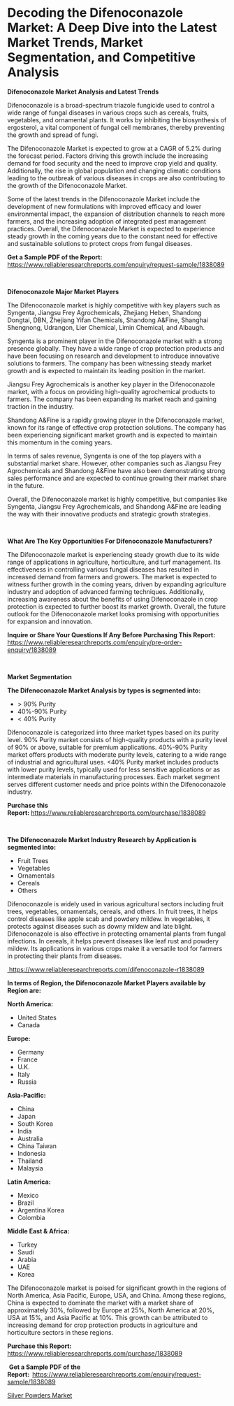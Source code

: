 <p><h1>Decoding the Difenoconazole Market: A Deep Dive into the Latest Market Trends, Market Segmentation, and Competitive Analysis</h1></p><p><strong>Difenoconazole Market Analysis and Latest Trends</strong></p>
<p><p>Difenoconazole is a broad-spectrum triazole fungicide used to control a wide range of fungal diseases in various crops such as cereals, fruits, vegetables, and ornamental plants. It works by inhibiting the biosynthesis of ergosterol, a vital component of fungal cell membranes, thereby preventing the growth and spread of fungi.</p><p>The Difenoconazole Market is expected to grow at a CAGR of 5.2% during the forecast period. Factors driving this growth include the increasing demand for food security and the need to improve crop yield and quality. Additionally, the rise in global population and changing climatic conditions leading to the outbreak of various diseases in crops are also contributing to the growth of the Difenoconazole Market.</p><p>Some of the latest trends in the Difenoconazole Market include the development of new formulations with improved efficacy and lower environmental impact, the expansion of distribution channels to reach more farmers, and the increasing adoption of integrated pest management practices. Overall, the Difenoconazole Market is expected to experience steady growth in the coming years due to the constant need for effective and sustainable solutions to protect crops from fungal diseases.</p></p>
<p><strong>Get a Sample PDF of the Report:&nbsp;</strong> <a href="https://www.reliableresearchreports.com/enquiry/request-sample/1838089">https://www.reliableresearchreports.com/enquiry/request-sample/1838089</a></p>
<p>&nbsp;</p>
<p><strong>Difenoconazole Major Market Players</strong></p>
<p><p>The Difenoconazole market is highly competitive with key players such as Syngenta, Jiangsu Frey Agrochemicals, Zhejiang Heben, Shandong Dongtai, DBN, Zhejiang Yifan Chemicals, Shandong A&Fine, Shanghai Shengnong, Udrangon, Lier Chemical, Limin Chemical, and Albaugh.</p><p>Syngenta is a prominent player in the Difenoconazole market with a strong presence globally. They have a wide range of crop protection products and have been focusing on research and development to introduce innovative solutions to farmers. The company has been witnessing steady market growth and is expected to maintain its leading position in the market.</p><p>Jiangsu Frey Agrochemicals is another key player in the Difenoconazole market, with a focus on providing high-quality agrochemical products to farmers. The company has been expanding its market reach and gaining traction in the industry.</p><p>Shandong A&Fine is a rapidly growing player in the Difenoconazole market, known for its range of effective crop protection solutions. The company has been experiencing significant market growth and is expected to maintain this momentum in the coming years.</p><p>In terms of sales revenue, Syngenta is one of the top players with a substantial market share. However, other companies such as Jiangsu Frey Agrochemicals and Shandong A&Fine have also been demonstrating strong sales performance and are expected to continue growing their market share in the future.</p><p>Overall, the Difenoconazole market is highly competitive, but companies like Syngenta, Jiangsu Frey Agrochemicals, and Shandong A&Fine are leading the way with their innovative products and strategic growth strategies.</p></p>
<p>&nbsp;</p>
<p><strong>What Are The Key Opportunities For Difenoconazole Manufacturers?</strong></p>
<p><p>The Difenoconazole market is experiencing steady growth due to its wide range of applications in agriculture, horticulture, and turf management. Its effectiveness in controlling various fungal diseases has resulted in increased demand from farmers and growers. The market is expected to witness further growth in the coming years, driven by expanding agriculture industry and adoption of advanced farming techniques. Additionally, increasing awareness about the benefits of using Difenoconazole in crop protection is expected to further boost its market growth. Overall, the future outlook for the Difenoconazole market looks promising with opportunities for expansion and innovation.</p></p>
<p><strong>Inquire or Share Your Questions If Any Before Purchasing This Report:</strong> <a href="https://www.reliableresearchreports.com/enquiry/pre-order-enquiry/1838089">https://www.reliableresearchreports.com/enquiry/pre-order-enquiry/1838089</a></p>
<p>&nbsp;</p>
<p><strong>Market Segmentation</strong></p>
<p><strong>The Difenoconazole Market Analysis by types is segmented into:</strong></p>
<p><ul><li>> 90% Purity</li><li>40%-90% Purity</li><li>< 40% Purity</li></ul></p>
<p><p>Difenoconazole is categorized into three market types based on its purity level. 90% Purity market consists of high-quality products with a purity level of 90% or above, suitable for premium applications. 40%-90% Purity market offers products with moderate purity levels, catering to a wide range of industrial and agricultural uses. <40% Purity market includes products with lower purity levels, typically used for less sensitive applications or as intermediate materials in manufacturing processes. Each market segment serves different customer needs and price points within the Difenoconazole industry.</p></p>
<p><strong>Purchase this Report:&nbsp;</strong><a href="https://www.reliableresearchreports.com/purchase/1838089">https://www.reliableresearchreports.com/purchase/1838089</a></p>
<p>&nbsp;</p>
<p><strong>The Difenoconazole Market Industry Research by Application is segmented into:</strong></p>
<p><ul><li>Fruit Trees</li><li>Vegetables</li><li>Ornamentals</li><li>Cereals</li><li>Others</li></ul></p>
<p><p>Difenoconazole is widely used in various agricultural sectors including fruit trees, vegetables, ornamentals, cereals, and others. In fruit trees, it helps control diseases like apple scab and powdery mildew. In vegetables, it protects against diseases such as downy mildew and late blight. Difenoconazole is also effective in protecting ornamental plants from fungal infections. In cereals, it helps prevent diseases like leaf rust and powdery mildew. Its applications in various crops make it a versatile tool for farmers in protecting their plants from diseases.</p></p>
<p><a href="https://www.reliableresearchreports.com/difenoconazole-r1838089">&nbsp;https://www.reliableresearchreports.com/difenoconazole-r1838089</a></p>
<p><strong>In terms of Region, the Difenoconazole Market Players available by Region are:</strong></p>
<p>
    <p> <strong> North America: </strong>
        <ul>
            <li>United States</li>
            <li>Canada</li>
        </ul>
        </p> 
    <p> <strong> Europe: </strong>
        <ul>
            <li>Germany</li>
            <li>France</li>
            <li>U.K.</li>
            <li>Italy</li>
            <li>Russia</li>
        </ul>
        </p> 
    <p> <strong> Asia-Pacific: </strong>
        <ul>
            <li>China</li>
            <li>Japan</li>
            <li>South Korea</li>
            <li>India</li>
            <li>Australia</li>
            <li>China Taiwan</li>
            <li>Indonesia</li>
            <li>Thailand</li>
            <li>Malaysia</li>
        </ul>
        </p> 
    <p> <strong> Latin America: </strong>
        <ul>
            <li>Mexico</li>
            <li>Brazil</li>
            <li>Argentina Korea</li>
            <li>Colombia</li>
        </ul>
        </p> 
    <p> <strong> Middle East & Africa: </strong>
        <ul>
            <li>Turkey</li>
            <li>Saudi</li>
            <li>Arabia</li>
            <li>UAE</li>
            <li>Korea</li>
        </ul>
    </p>
    </p>
<p><p>The Difenoconazole market is poised for significant growth in the regions of North America, Asia Pacific, Europe, USA, and China. Among these regions, China is expected to dominate the market with a market share of approximately 30%, followed by Europe at 25%, North America at 20%, USA at 15%, and Asia Pacific at 10%. This growth can be attributed to increasing demand for crop protection products in agriculture and horticulture sectors in these regions.</p></p>
<p><strong>Purchase this Report: </strong><a href="https://www.reliableresearchreports.com/purchase/1838089">https://www.reliableresearchreports.com/purchase/1838089</a></p>
<p>&nbsp;<strong>Get a Sample PDF of the Report:&nbsp;&nbsp;</strong><a href="https://www.reliableresearchreports.com/enquiry/request-sample/1838089">https://www.reliableresearchreports.com/enquiry/request-sample/1838089</a></p>
<p><strong></strong></p>
<p><p><a href="https://github.com/bznecsdb5/Market-Research-Report-List-1/blob/main/silver-powders-market.md">Silver Powders Market</a></p></p>